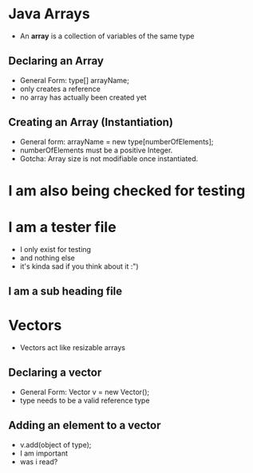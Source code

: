 # Java Arrays
- An **array** is a collection of variables of the same type
 
## Declaring an Array
- General Form: type[] arrayName;
- only creates a reference
- no array has  actually been created yet
 
## Creating an Array (Instantiation)
- General form:  arrayName = new type[numberOfElements];
- numberOfElements must be a positive Integer.
- Gotcha: Array size is not modifiable once instantiated.
 
# I am also being checked for testing
 
# I am a tester file
- I only exist for testing
- and nothing else
- it's kinda sad if you think about it :")
 
## I am a sub heading file
 
# Vectors
- Vectors act like resizable arrays
 
## Declaring a vector
- General Form: Vector<type> v = new Vector();
- type needs to be a valid reference type
 
## Adding an element to a vector
- v.add(object of type);
- I am important
- was i read?
